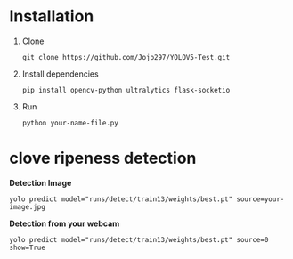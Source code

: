 # Installation

 1. Clone
 
		git clone https://github.com/Jojo297/YOLOV5-Test.git
    
 2. Install dependencies
	 
    	pip install opencv-python ultralytics flask-socketio 
 
 3. Run

		python your-name-file.py

# clove ripeness detection

**Detection Image**

	yolo predict model="runs/detect/train13/weights/best.pt" source=your-image.jpg

**Detection from your webcam**

	yolo predict model="runs/detect/train13/weights/best.pt" source=0 show=True
